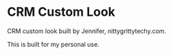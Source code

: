 # CRM Custom Look
CRM custom look built by Jennifer, nittygrittytechy.com.

This is built for my personal use.
